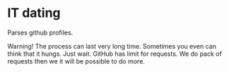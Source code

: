 IT dating
=========

Parses github profiles.

Warning! The process can last very long time. Sometimes you even can think that
it hungs. Just wait. GitHub has limit for requests. We do pack of requests
then we it will be possible to do more.